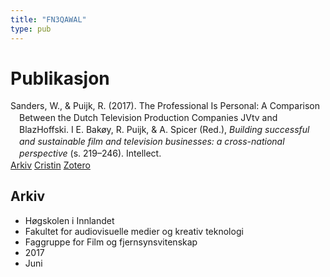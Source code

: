 ```yaml
---
title: "FN3QAWAL"
type: pub
---
```

<h1>Publikasjon</h1>
<article id="csl-bib-container-FN3QAWAL" class="csl-bib-container">
  <div class="csl-bib-body" style="line-height: 1.35; padding-left: 1em; text-indent:-1em;">
  <div class="csl-entry">Sanders, W., &amp; Puijk, R. (2017). The Professional Is Personal: A Comparison Between the Dutch Television Production Companies JVtv and BlazHoffski. I E. Bak&#xF8;y, R. Puijk, &amp; A. Spicer (Red.), <i>Building successful and sustainable film and television businesses: a cross-national perspective</i> (s. 219&#x2013;246). Intellect.</div>
</div>
  <div class="csl-bib-buttons">
    <a href="#taxonomy-article-FN3QAWAL" class="csl-bib-button">Arkiv</a>
    <a href="https://app.cristin.no/results/show.jsf?id=1478983" alt="Cristin URL" class="csl-bib-button">Cristin</a>
    <a href="http://zotero.org/groups/5402882/items/FN3QAWAL" alt="Zotero URL" class="csl-bib-button">Zotero</a>
  </div>
  <div id="csl-bib-meta-container-FN3QAWAL"></div>
</article>
<div id="csl-bib-meta-FN3QAWAL" class="csl-bib-meta">
  <article id="taxonomy-article-FN3QAWAL" class="taxonomy-article">
    <h1>Arkiv</h1>
    <ul>
      <li>Høgskolen i Innlandet</li>
      <li>Fakultet for audiovisuelle medier og kreativ teknologi</li>
      <li>Faggruppe for Film og fjernsynsvitenskap</li>
      <li>2017</li>
      <li>Juni</li>
    </ul>
  </article>
</div>
